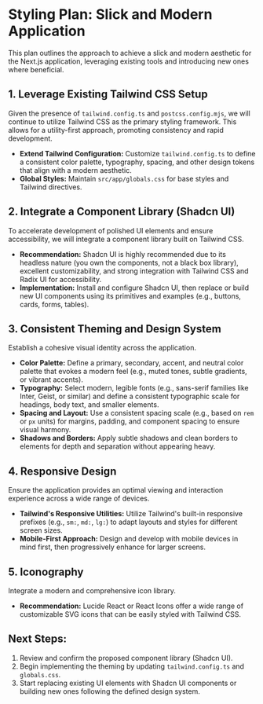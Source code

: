 # Styling Plan: Slick and Modern Application

This plan outlines the approach to achieve a slick and modern aesthetic for the Next.js application, leveraging existing tools and introducing new ones where beneficial.

## 1. Leverage Existing Tailwind CSS Setup

Given the presence of `tailwind.config.ts` and `postcss.config.mjs`, we will continue to utilize Tailwind CSS as the primary styling framework. This allows for a utility-first approach, promoting consistency and rapid development.

-   **Extend Tailwind Configuration:** Customize `tailwind.config.ts` to define a consistent color palette, typography, spacing, and other design tokens that align with a modern aesthetic.
-   **Global Styles:** Maintain `src/app/globals.css` for base styles and Tailwind directives.

## 2. Integrate a Component Library (Shadcn UI)

To accelerate development of polished UI elements and ensure accessibility, we will integrate a component library built on Tailwind CSS.

-   **Recommendation:** Shadcn UI is highly recommended due to its headless nature (you own the components, not a black box library), excellent customizability, and strong integration with Tailwind CSS and Radix UI for accessibility.
-   **Implementation:** Install and configure Shadcn UI, then replace or build new UI components using its primitives and examples (e.g., buttons, cards, forms, tables).

## 3. Consistent Theming and Design System

Establish a cohesive visual identity across the application.

-   **Color Palette:** Define a primary, secondary, accent, and neutral color palette that evokes a modern feel (e.g., muted tones, subtle gradients, or vibrant accents).
-   **Typography:** Select modern, legible fonts (e.g., sans-serif families like Inter, Geist, or similar) and define a consistent typographic scale for headings, body text, and smaller elements.
-   **Spacing and Layout:** Use a consistent spacing scale (e.g., based on `rem` or `px` units) for margins, padding, and component spacing to ensure visual harmony.
-   **Shadows and Borders:** Apply subtle shadows and clean borders to elements for depth and separation without appearing heavy.

## 4. Responsive Design

Ensure the application provides an optimal viewing and interaction experience across a wide range of devices.

-   **Tailwind's Responsive Utilities:** Utilize Tailwind's built-in responsive prefixes (e.g., `sm:`, `md:`, `lg:`) to adapt layouts and styles for different screen sizes.
-   **Mobile-First Approach:** Design and develop with mobile devices in mind first, then progressively enhance for larger screens.

## 5. Iconography

Integrate a modern and comprehensive icon library.

-   **Recommendation:** Lucide React or React Icons offer a wide range of customizable SVG icons that can be easily styled with Tailwind CSS.

## Next Steps:

1.  Review and confirm the proposed component library (Shadcn UI).
2.  Begin implementing the theming by updating `tailwind.config.ts` and `globals.css`.
3.  Start replacing existing UI elements with Shadcn UI components or building new ones following the defined design system.